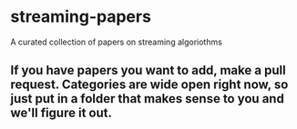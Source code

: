 streaming-papers
================

A curated collection of papers on streaming algoriothms

## If you have papers you want to add, make a pull request. Categories are wide open right now, so just put in a folder that makes sense to you and we'll figure it out.
